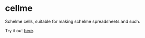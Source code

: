 # cellme

Schelme cells, suitable for making schelme spreadsheets and such.

Try it out [here](https://bburdette.github.io/elm-sheet.html).
